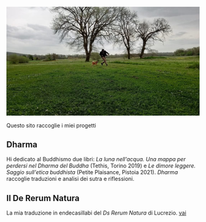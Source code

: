 ![](ponteallospino.jpg)

Questo sito raccoglie i miei progetti 

## Dharma

Hi dedicato al Buddhismo due libri: _La luna nell'acqua. Una mappa per perdersi nel Dharma del Buddha_ (Tethis, Torino 2019) e _Le dimore leggere. Saggio sull'etica buddhista_ (Petite Plaisance, Pistoia 2021).
_Dharma_ raccoglie traduzioni e analisi dei sutra e riflessioni.

## Il De Rerum Natura
La mia traduzione in endecasillabi del _Ds Rerum Natura_ di Lucrezio. 
[vai](antonio-vigilante.github.io/lucrezio)
